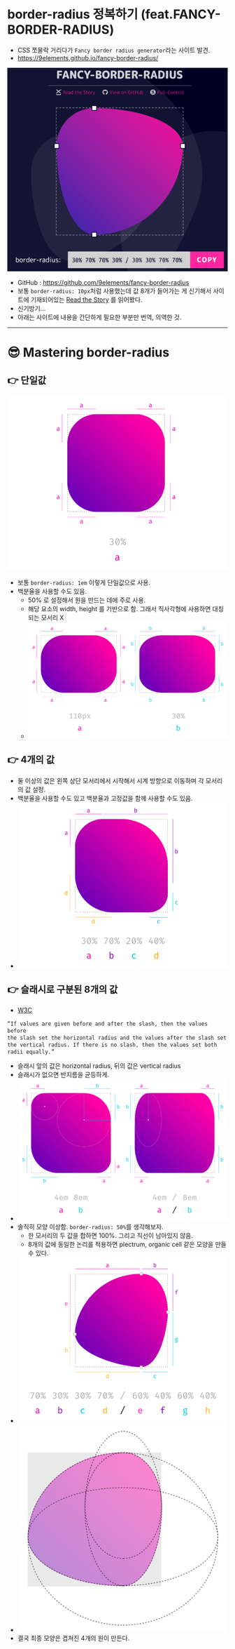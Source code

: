 # border-radius 정복하기 (feat.FANCY-BORDER-RADIUS)
- CSS 쪼물락 거리다가 `Fancy border radius generator`라는 사이트 발견.
- https://9elements.github.io/fancy-border-radius/

![Fancy border radius generator](.%5b20210830%5d_fancy_border_radius_generator/0fe78c15.png)

- GitHub : https://github.com/9elements/fancy-border-radius
- 보통 `border-radius: 10px`처럼 사용했는데 값 8개가 들어가는 게 신기해서 사이트에 기재되어있는 
  [Read the Story](https://9elements.com/blog/css-border-radius/) 를 읽어봤다.
- 신기방기...
- 아래는 사이트에 내용을 간단하게 필요한 부분만 번역, 의역한 것.

---

# 😎 Mastering border-radius
## 👉 단일값
![Single value](.%5b20210830%5d_fancy_border_radius_generator/60b3d323.png)
- 보통 `border-radius: 1em` 이렇게 단일값으로 사용.
- 백분율을 사용할 수도 있음.
  - 50% 로 설정해서 원을 만드는 데에 주로 사용.
  - 해당 요소의 width, height 를 기반으로 함. 그래서 직사각형에 사용하면 대칭되는 모서리 X
  - ![rectangle](.%5b20210830%5d_fancy_border_radius_generator/80ed290a.png)

## 👉 4개의 값
- 둘 이상의 값은 왼쪽 상단 모서리에서 시작해서 시계 방향으로 이동하며 각 모서리의 값 설정.
- 백분율을 사용할 수도 있고 백분율과 고정값을 함께 사용할 수도 있음.
- ![Four different values](.%5b20210830%5d_fancy_border_radius_generator/5d292550.png)

## 👉 슬래시로 구분된 8개의 값
- [W3C](https://www.w3.org/TR/css-backgrounds-3/#border-radius)
```text
“If values are given before and after the slash, then the values before 
the slash set the horizontal radius and the values after the slash set 
the vertical radius. If there is no slash, then the values set both radii equally.”
```
- 슬래시 앞의 값은 horizontal radius, 뒤의 값은 vertical radius
- 슬래시가 없으면 반지름을 균등하게.
- ![Values separated by a slash](.%5b20210830%5d_fancy_border_radius_generator/6d055581.png)
- 솔직히 모양 이상함. `border-radius: 50%`를 생각해보자.
  - 한 모서리의 두 값을 합하면 100%. 그리고 직선이 남아있지 않음.
  - 8개의 값에 동일한 논리를 적용하면 plectrum, organic cell 같은 모양을 만들 수 있다.
- ![Eight values](.%5b20210830%5d_fancy_border_radius_generator/7a852461.png)
- ![Four overlapping ellipses](.%5b20210830%5d_fancy_border_radius_generator/f7ff81ef.png)
- 결국 최종 모양은 겹쳐진 4개의 원이 만든다.
